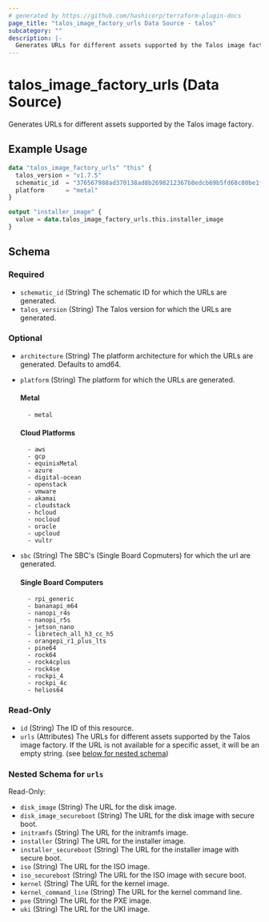 ```yaml
---
# generated by https://github.com/hashicorp/terraform-plugin-docs
page_title: "talos_image_factory_urls Data Source - talos"
subcategory: ""
description: |-
  Generates URLs for different assets supported by the Talos image factory.
---
```


# talos_image_factory_urls (Data Source)

Generates URLs for different assets supported by the Talos image factory.

## Example Usage

```terraform
data "talos_image_factory_urls" "this" {
  talos_version = "v1.7.5"
  schematic_id  = "376567988ad370138ad8b2698212367b8edcb69b5fd68c80be1f2ec7d603b4ba"
  platform      = "metal"
}

output "installer_image" {
  value = data.talos_image_factory_urls.this.installer_image
}
```

<!-- schema generated by tfplugindocs -->
## Schema

### Required

- `schematic_id` (String) The schematic ID for which the URLs are generated.
- `talos_version` (String) The Talos version for which the URLs are generated.

### Optional

- `architecture` (String) The platform architecture for which the URLs are generated. Defaults to amd64.
- `platform` (String) The platform for which the URLs are generated.

	#### Metal

		- metal

    #### Cloud Platforms
        - aws
        - gcp
        - equinixMetal
        - azure
        - digital-ocean
        - openstack
        - vmware
        - akamai
        - cloudstack
        - hcloud
        - nocloud
        - oracle
        - upcloud
        - vultr
- `sbc` (String) The SBC's (Single Board Copmuters) for which the url are generated.

    #### Single Board Computers
        - rpi_generic
        - bananapi_m64
        - nanopi_r4s
        - nanopi_r5s
        - jetson_nano
        - libretech_all_h3_cc_h5
        - orangepi_r1_plus_lts
        - pine64
        - rock64
        - rock4cplus
        - rock4se
        - rockpi_4
        - rockpi_4c
        - helios64

### Read-Only

- `id` (String) The ID of this resource.
- `urls` (Attributes) The URLs for different assets supported by the Talos image factory. If the URL is not available for a specific asset, it will be an empty string. (see [below for nested schema](#nestedatt--urls))

<a id="nestedatt--urls"></a>
### Nested Schema for `urls`

Read-Only:

- `disk_image` (String) The URL for the disk image.
- `disk_image_secureboot` (String) The URL for the disk image with secure boot.
- `initramfs` (String) The URL for the initramfs image.
- `installer` (String) The URL for the installer image.
- `installer_secureboot` (String) The URL for the installer image with secure boot.
- `iso` (String) The URL for the ISO image.
- `iso_secureboot` (String) The URL for the ISO image with secure boot.
- `kernel` (String) The URL for the kernel image.
- `kernel_command_line` (String) The URL for the kernel command line.
- `pxe` (String) The URL for the PXE image.
- `uki` (String) The URL for the UKI image.
